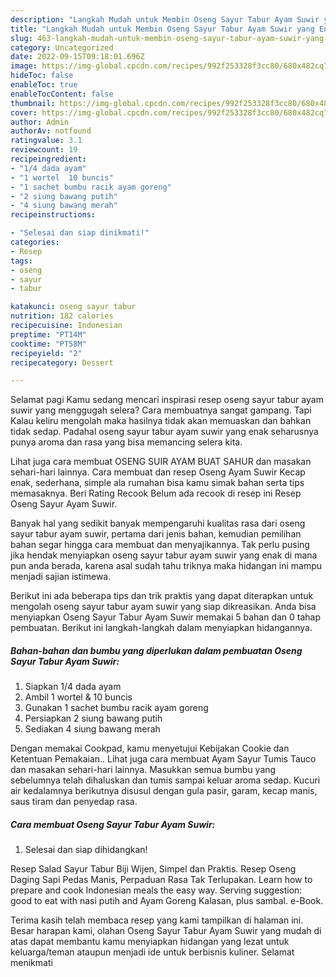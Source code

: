 ```yaml
---
description: "Langkah Mudah untuk Membin Oseng Sayur Tabur Ayam Suwir yang Enak"
title: "Langkah Mudah untuk Membin Oseng Sayur Tabur Ayam Suwir yang Enak"
slug: 463-langkah-mudah-untuk-membin-oseng-sayur-tabur-ayam-suwir-yang-enak
category: Uncategorized
date: 2022-09-15T09:18:01.696Z
image: https://img-global.cpcdn.com/recipes/992f253328f3cc80/680x482cq70/oseng-sayur-tabur-ayam-suwir-foto-resep-utama.jpg
hideToc: false
enableToc: true
enableTocContent: false
thumbnail: https://img-global.cpcdn.com/recipes/992f253328f3cc80/680x482cq70/oseng-sayur-tabur-ayam-suwir-foto-resep-utama.jpg
cover: https://img-global.cpcdn.com/recipes/992f253328f3cc80/680x482cq70/oseng-sayur-tabur-ayam-suwir-foto-resep-utama.jpg
author: Admin
authorAv: notfound
ratingvalue: 3.1
reviewcount: 19
recipeingredient:
- "1/4 dada ayam"
- "1 wortel  10 buncis"
- "1 sachet bumbu racik ayam goreng"
- "2 siung bawang putih"
- "4 siung bawang merah"
recipeinstructions:

- "Selesai dan siap dinikmati!"
categories:
- Resep
tags:
- oseng
- sayur
- tabur

katakunci: oseng sayur tabur 
nutrition: 182 calories
recipecuisine: Indonesian
preptime: "PT14M"
cooktime: "PT58M"
recipeyield: "2"
recipecategory: Dessert

---
```



Selamat pagi Kamu sedang mencari inspirasi resep oseng sayur tabur ayam suwir yang menggugah selera? Cara membuatnya sangat gampang. Tapi Kalau keliru mengolah maka hasilnya tidak akan memuaskan dan bahkan tidak sedap. Padahal oseng sayur tabur ayam suwir yang enak seharusnya punya aroma dan rasa yang bisa memancing selera kita.


Lihat juga cara membuat OSENG SUIR AYAM BUAT SAHUR dan masakan sehari-hari lainnya. Cara membuat dan resep Oseng Ayam Suwir Kecap enak, sederhana, simple ala rumahan bisa kamu simak bahan serta tips memasaknya. Beri Rating Recook Belum ada recook di resep ini Resep Oseng Sayur Ayam Suwir.

Banyak hal yang sedikit banyak mempengaruhi kualitas rasa dari oseng sayur tabur ayam suwir, pertama dari jenis bahan, kemudian pemilihan bahan segar hingga cara membuat dan menyajikannya. Tak perlu pusing jika hendak menyiapkan oseng sayur tabur ayam suwir yang enak di mana pun anda berada, karena asal sudah tahu triknya maka hidangan ini mampu menjadi sajian istimewa.


Berikut ini ada beberapa tips dan trik praktis yang dapat diterapkan untuk mengolah oseng sayur tabur ayam suwir yang siap dikreasikan. Anda bisa menyiapkan Oseng Sayur Tabur Ayam Suwir memakai 5 bahan dan 0 tahap pembuatan. Berikut ini langkah-langkah dalam menyiapkan hidangannya.

<!--inarticleads1-->

##### Bahan-bahan dan bumbu yang diperlukan dalam pembuatan Oseng Sayur Tabur Ayam Suwir:

1. Siapkan 1/4 dada ayam
1. Ambil 1 wortel &amp; 10 buncis
1. Gunakan 1 sachet bumbu racik ayam goreng
1. Persiapkan 2 siung bawang putih
1. Sediakan 4 siung bawang merah


Dengan memakai Cookpad, kamu menyetujui Kebijakan Cookie dan Ketentuan Pemakaian.. Lihat juga cara membuat Ayam Sayur Tumis Tauco dan masakan sehari-hari lainnya. Masukkan semua bumbu yang sebelumnya telah dihaluskan dan tumis sampai keluar aroma sedap. Kucuri air kedalamnya berikutnya disusul dengan gula pasir, garam, kecap manis, saus tiram dan penyedap rasa. 

<!--inarticleads2-->

##### Cara membuat Oseng Sayur Tabur Ayam Suwir:


1. Selesai dan siap dihidangkan!

Resep Salad Sayur Tabur Biji Wijen, Simpel dan Praktis. Resep Oseng Daging Sapi Pedas Manis, Perpaduan Rasa Tak Terlupakan. Learn how to prepare and cook Indonesian meals the easy way. Serving suggestion: good to eat with nasi putih and Ayam Goreng Kalasan, plus sambal. e-Book. 

Terima kasih telah membaca resep yang kami tampilkan di halaman ini. Besar harapan kami, olahan Oseng Sayur Tabur Ayam Suwir yang mudah di atas dapat membantu kamu menyiapkan hidangan yang lezat untuk keluarga/teman ataupun menjadi ide untuk berbisnis kuliner. Selamat menikmati
